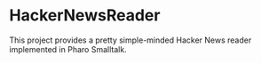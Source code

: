 # HackerNewsReader

This project provides a pretty simple-minded Hacker News reader implemented in
Pharo Smalltalk.
